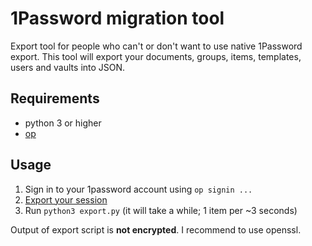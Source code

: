 # 1Password migration tool
Export tool for people who can't or don't want to use native 1Password export. This tool will export your documents, groups, items, templates, users and vaults into JSON.

## Requirements
 * python 3 or higher
 * [op](https://app-updates.agilebits.com/product_history/CLI)

## Usage
 1. Sign in to your 1password account using `op signin ...`
 2. [Export your session](https://support.1password.com/command-line/#appendix-session-management)
 3. Run `python3 export.py` (it will take a while; 1 item per ~3 seconds)

Output of export script is **not encrypted**. I recommend to use openssl.
